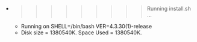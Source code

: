 * >>>>>>>>> Running install.sh ...
  * Running on SHELL=/bin/bash VER=4.3.30(1)-release
  * Disk size = 1380540K. Space Used = 1380540K.
